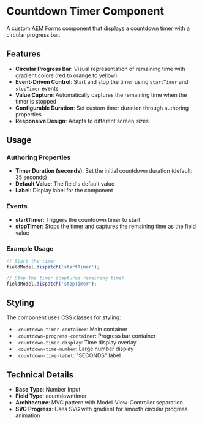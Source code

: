 # Countdown Timer Component

A custom AEM Forms component that displays a countdown timer with a circular progress bar.

## Features

- **Circular Progress Bar**: Visual representation of remaining time with gradient colors (red to orange to yellow)
- **Event-Driven Control**: Start and stop the timer using `startTimer` and `stopTimer` events
- **Value Capture**: Automatically captures the remaining time when the timer is stopped
- **Configurable Duration**: Set custom timer duration through authoring properties
- **Responsive Design**: Adapts to different screen sizes

## Usage

### Authoring Properties

- **Timer Duration (seconds)**: Set the initial countdown duration (default: 35 seconds)
- **Default Value**: The field's default value
- **Label**: Display label for the component

### Events

- **startTimer**: Triggers the countdown timer to start
- **stopTimer**: Stops the timer and captures the remaining time as the field value

### Example Usage

```javascript
// Start the timer
fieldModel.dispatch('startTimer');

// Stop the timer (captures remaining time)
fieldModel.dispatch('stopTimer');
```

## Styling

The component uses CSS classes for styling:
- `.countdown-timer-container`: Main container
- `.countdown-progress-container`: Progress bar container
- `.countdown-timer-display`: Time display overlay
- `.countdown-time-number`: Large number display
- `.countdown-time-label`: "SECONDS" label

## Technical Details

- **Base Type**: Number Input
- **Field Type**: countdowntimer
- **Architecture**: MVC pattern with Model-View-Controller separation
- **SVG Progress**: Uses SVG with gradient for smooth circular progress animation
